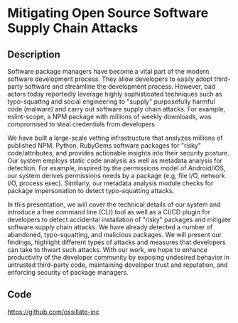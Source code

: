 # Mitigating Open Source Software Supply Chain Attacks

## Description
Software package managers have become a vital part of the modern software development process. They allow developers to easily adopt third-party software and streamline the development process. However, bad actors today reportedly leverage highly sophisticated techniques such as typo-squattng and social engineering to "supply" purposefully harmful code (malware) and carry out software supply chain attacks. For example, eslint-scope, a NPM package with millions of weekly downloads, was compromised to steal credentials from developers.

We have built a large-scale vetting infrastructure that analyzes millions of published NPM, Python, RubyGems software packages for "risky" code/attributes, and provides actionable insights into their security posture. Our system employs static code analysis as well as metadata analysis for detection. For example, inspired by the permissions model of Android/iOS, our system derives permissions needs by a package (e.g, file I/O, network I/O, process exec). Similarly, our metadata analysis module checks for package impersonation to detect typo-squatting attacks.

In this presentation, we will cover the technical details of our system and introduce a free command line (CLI) tool as well as a CI/CD plugin for developers to detect accidental installation of "risky" packages and mitigate software supply chain attacks. We have already detected a number of abandoned, typo-squatting, and malicious packages. We will present our findings, highlight different types of attacks and measures that developers can take to thwart such attacks. With our work, we hope to enhance productivity of the developer community by exposing undesired behavior in untrusted third-party code, maintaining developer trust and reputation, and enforcing security of package managers.

## Code
https://github.com/ossillate-inc
